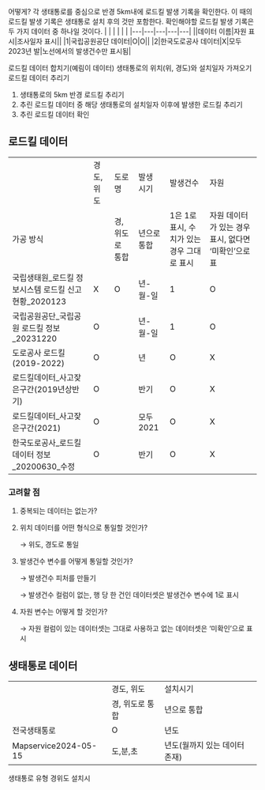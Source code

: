 어떻게?
각 생태통로를 중심으로 반경 5km내에 로드킬 발생 기록을 확인한다.
이 때의 로드킬 발생 기록은 생태통로 설치 후의 것만 포함한다.
확인해야할 로드킬 발생 기록은 두 가지 데이터 중 하나일 것이다.
|   |   |   |   |   |
|---|---|---|---|---|
||데이터 이름|자원 표시|조사일자 표시||
|1|국립공원공단 데이터|O|O||
|2|한국도로공사 데이터|X|모두 2023년 발|노선에서의 발생건수만 표시됨|
  
로드킬 데이터 합치기(예림이 데이터)
생태통로의 위치(위, 경도)와 설치일자 가져오기
로드킬 데이터 추리기
1. 생태통로의 5km 반경 로드킬 추리기
2. 추린 로드킬 데이터 중 해당 생태통로의 설치일자 이후에 발생한 로드킬 추리기
3. 추린 로드킬 데이터 확인
  
## 로드킬 데이터
|   |   |   |   |   |   |
|---|---|---|---|---|---|
||경도,위도|도로명|발생 시기|발생건수|자원|
|가공 방식||경, 위도로 통합|년으로 통합|1은 1로 표시, 수치가 있는 경우 그대로 표시|자원 데이터가 있는 경우 표시, 없다면 ‘미확인’으로 표|
|국립생태원_로드킬 정보시스템 로드킬 신고 현황_2020123|X|O|년-월-일|1|O|
|국립공원공단_국립공원 로드킬 정보_20231220|O||년-월-일|1|O|
|도로공사 로드킬(2019-2022)|O||년|O|X|
|로드킬데이터_사고잦은구간(2019년상반기)|O||반기|O|X|
|로드킬데이터_사고잦은구간(2021)|O||모두 2021|O|X|
|한국도로공사_로드킬 데이터 정보_20200630_수정|O||반기|O|X|
### 고려할 점
1. 중복되는 데이터는 없는가?
2. 위치 데이터를 어떤 형식으로 통일할 것인가?
    
    → 위도, 경도로 통일
    
3. 발생건수 변수를 어떻게 통일할 것인가?
    
    → 발생건수 피처를 만들기
    
    → 발생건수 컬럼이 없는, 행 당 한 건인 데이터셋은 발생건수 변수에 1로 표시
    
4. 자원 변수는 어떻게 할 것인가?
    
    → 자원 컬럼이 있는 데이터셋는 그대로 사용하고 없는 데이터셋은 ‘미확인’으로 표시
    
## 생태통로 데이터
|   |   |   |
|---|---|---|
||경도, 위도|설치시기|
||경, 위도로 통합|년으로 통합|
|전국생태통로|O|년도|
|Mapservice2024-05-15|도,분,초|년도(월까지 있는 데이터 존재)|
생태통로 유형
경위도
설치시